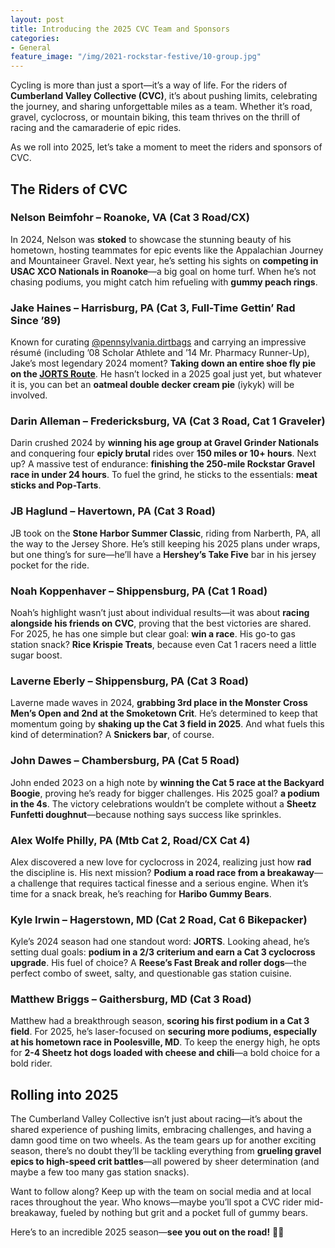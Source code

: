 ```yaml
---
layout: post
title: Introducing the 2025 CVC Team and Sponsors
categories:
- General
feature_image: "/img/2021-rockstar-festive/10-group.jpg"
---
```

Cycling is more than just a sport—it’s a way of life. For the riders of **Cumberland Valley Collective (CVC)**, it’s about pushing limits, celebrating the journey, and sharing unforgettable miles as a team. Whether it’s road, gravel, cyclocross, or mountain biking, this team thrives on the thrill of racing and the camaraderie of epic rides. 

As we roll into 2025, let’s take a moment to meet the riders and sponsors of CVC.  

## The Riders of CVC  

### **Nelson Beimfohr – Roanoke, VA (Cat 3 Road/CX)**  
In 2024, Nelson was **stoked** to showcase the stunning beauty of his hometown, hosting teammates for epic events like the Appalachian Journey and Mountaineer Gravel. Next year, he’s setting his sights on **competing in USAC XCO Nationals in Roanoke**—a big goal on home turf. When he’s not chasing podiums, you might catch him refueling with **gummy peach rings**.  

### **Jake Haines – Harrisburg, PA (Cat 3, Full-Time Gettin’ Rad Since ’89)**  
Known for curating [@pennsylvania.dirtbags](https://www.instagram.com/pennsylvania.dirtbags/) and carrying an impressive résumé (including ’08 Scholar Athlete and ’14 Mr. Pharmacy Runner-Up), Jake’s most legendary 2024 moment? **Taking down an entire shoe fly pie on the [JORTS Route](https://www.youtube.com/watch?v=Paauv6M7T-M&t=127s)**. He hasn’t locked in a 2025 goal just yet, but whatever it is, you can bet an **oatmeal double decker cream pie** (iykyk) will be involved.  

### **Darin Alleman – Fredericksburg, VA (Cat 3 Road, Cat 1 Graveler)**  
Darin crushed 2024 by **winning his age group at Gravel Grinder Nationals** and conquering four **epicly brutal** rides over **150 miles or 10+ hours**. Next up? A massive test of endurance: **finishing the 250-mile Rockstar Gravel race in under 24 hours**. To fuel the grind, he sticks to the essentials: **meat sticks and Pop-Tarts**.  

### **JB Haglund – Havertown, PA (Cat 3 Road)**  
JB took on the **Stone Harbor Summer Classic**, riding from Narberth, PA, all the way to the Jersey Shore. He’s still keeping his 2025 plans under wraps, but one thing’s for sure—he’ll have a **Hershey’s Take Five** bar in his jersey pocket for the ride.  

### **Noah Koppenhaver – Shippensburg, PA (Cat 1 Road)**  
Noah’s highlight wasn’t just about individual results—it was about **racing alongside his friends on CVC**, proving that the best victories are shared. For 2025, he has one simple but clear goal: **win a race**. His go-to gas station snack? **Rice Krispie Treats**, because even Cat 1 racers need a little sugar boost.  

### **Laverne Eberly – Shippensburg, PA (Cat 3 Road)**  
Laverne made waves in 2024, **grabbing 3rd place in the Monster Cross Men’s Open and 2nd at the Smoketown Crit**. He’s determined to keep that momentum going by **shaking up the Cat 3 field in 2025**. And what fuels this kind of determination? A **Snickers bar**, of course.  

### **John Dawes – Chambersburg, PA (Cat 5 Road)**  
John ended 2023 on a high note by **winning the Cat 5 race at the Backyard Boogie**, proving he’s ready for bigger challenges. His 2025 goal? **a podium in the 4s**. The victory celebrations wouldn’t be complete without a **Sheetz Funfetti doughnut**—because nothing says success like sprinkles.  

### **Alex Wolfe Philly, PA (Mtb Cat 2, Road/CX Cat 4)**  
Alex discovered a new love for cyclocross in 2024, realizing just how **rad** the discipline is. His next mission? **Podium a road race from a breakaway**—a challenge that requires tactical finesse and a serious engine. When it’s time for a snack break, he’s reaching for **Haribo Gummy Bears**.  

### **Kyle Irwin – Hagerstown, MD (Cat 2 Road, Cat 6 Bikepacker)**  
Kyle’s 2024 season had one standout word: **JORTS**. Looking ahead, he’s setting dual goals: **podium in a 2/3 criterium and earn a Cat 3 cyclocross upgrade**. His fuel of choice? A **Reese’s Fast Break and roller dogs**—the perfect combo of sweet, salty, and questionable gas station cuisine.  

### **Matthew Briggs – Gaithersburg, MD (Cat 3 Road)**  
Matthew had a breakthrough season, **scoring his first podium in a Cat 3 field**. For 2025, he’s laser-focused on **securing more podiums, especially at his hometown race in Poolesville, MD**. To keep the energy high, he opts for **2-4 Sheetz hot dogs loaded with cheese and chili**—a bold choice for a bold rider.  

## **Rolling into 2025**  

The Cumberland Valley Collective isn’t just about racing—it’s about the shared experience of pushing limits, embracing challenges, and having a damn good time on two wheels. As the team gears up for another exciting season, there’s no doubt they’ll be tackling everything from **grueling gravel epics to high-speed crit battles**—all powered by sheer determination (and maybe a few too many gas station snacks).  

Want to follow along? Keep up with the team on social media and at local races throughout the year. Who knows—maybe you’ll spot a CVC rider mid-breakaway, fueled by nothing but grit and a pocket full of gummy bears.  

Here’s to an incredible 2025 season—**see you out on the road!** 🚴‍♂️
